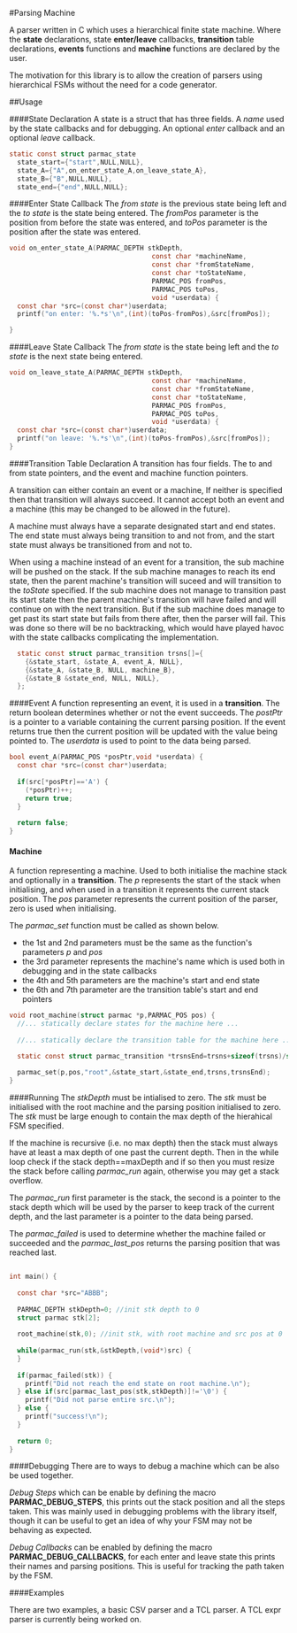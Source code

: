 #Parsing Machine

A parser written in C which uses a hierarchical finite state machine. Where the **state** declarations, state **enter/leave** callbacks, **transition** table declarations, **events** functions and **machine** functions are declared by the user.

The motivation for this library is to allow the creation of parsers using hierarchical FSMs without the need for a code generator.

##Usage

####State Declaration
A state is a struct that has three fields. A *name* used by the state callbacks and for debugging. An optional *enter* callback and an optional *leave* callback. 

```C
static const struct parmac_state 
  state_start={"start",NULL,NULL},
  state_A={"A",on_enter_state_A,on_leave_state_A},
  state_B={"B",NULL,NULL},
  state_end={"end",NULL,NULL};
```

####Enter State Callback
The *from state* is the previous state being left and the *to state* is the state being entered. The *fromPos* parameter is the position from before the state was entered, and *toPos* parameter is the position after the state was entered.

```C
void on_enter_state_A(PARMAC_DEPTH stkDepth,
                                    const char *machineName,
                                    const char *fromStateName,
                                    const char *toStateName,
                                    PARMAC_POS fromPos,
                                    PARMAC_POS toPos,
                                    void *userdata) {
  const char *src=(const char*)userdata;
  printf("on enter: '%.*s'\n",(int)(toPos-fromPos),&src[fromPos]);

}
```

####Leave State Callback
The *from state* is the state being left and the *to state* is the next state being entered. 

```C
void on_leave_state_A(PARMAC_DEPTH stkDepth,
                                    const char *machineName,
                                    const char *fromStateName,
                                    const char *toStateName,
                                    PARMAC_POS fromPos,
                                    PARMAC_POS toPos,
                                    void *userdata) {
  const char *src=(const char*)userdata;
  printf("on leave: '%.*s'\n",(int)(toPos-fromPos),&src[fromPos]);
}

```

####Transition Table Declaration
A transition has four fields. The to and from state pointers, and the event and machine function pointers.

A transition can either contain an event or a machine, If neither is specified then that transition will always succeed. It cannot accept both an event and a machine (this may be changed to be allowed in the future).

A machine must always have a separate designated start and end states. The end state must always being transition to and not from, and the start state must always be transitioned from and not to.

When using a machine instead of an event for a transition, the sub machine will be pushed on the stack. If the sub machine manages to reach its end state, then the parent machine's transition will suceed and will transition to the *toState* specified. If the sub machine does not manage to transition past its start state then the parent machine's transition will have failed and will continue on with the next transition. But if the sub machine does manage to get past its start state but fails from there after, then the parser will fail.
This was done so there will be no backtracking, which would have played havoc with the state callbacks complicating the implementation.


```C
  static const struct parmac_transition trsns[]={
    {&state_start, &state_A, event_A, NULL},
    {&state_A, &state_B, NULL, machine_B},
    {&state_B &state_end, NULL, NULL},
  };

```

####Event
A function representing an event, it is used in a **transition**. The return boolean determines whether or not the event succeeds. The *postPtr* is a pointer to a variable containing the current parsing position. If the event returns true then the current position will be updated with the value being pointed to. The *userdata* is used to point to the data being parsed.

```C
bool event_A(PARMAC_POS *posPtr,void *userdata) {
  const char *src=(const char*)userdata;
  
  if(src[*posPtr]=='A') {
    (*posPtr)++;
    return true;
  }
  
  return false;
}

```
#### Machine
A function representing a machine. Used to both initialise the machine stack and optionally in a **transition**. The *p* represents the start of the stack when initialising, and when used in a transition it represents the current stack position. The *pos* parameter represents the current position of the parser, zero is used when initialising.

The *parmac_set* function must be called as shown below.
* the 1st and 2nd parameters must be the same as the function's parameters *p* and *pos*
* the 3rd parameter represents the machine's name which is used both in debugging and in the state callbacks
* the 4th and 5th parameters are the machine's start and end state
* the 6th and 7th parameter are the transition table's start and end pointers

```C
void root_machine(struct parmac *p,PARMAC_POS pos) {
  //... statically declare states for the machine here ...
  
  //... statically declare the transition table for the machine here ...

  static const struct parmac_transition *trsnsEnd=trsns+sizeof(trsns)/sizeof(struct parmac_transition);
  
  parmac_set(p,pos,"root",&state_start,&state_end,trsns,trsnsEnd);
}
```

####Running
The *stkDepth* must be intialised to zero. The *stk* must be initialised with the root machine and the parsing position initialised to zero. The *stk* must be large enough to contain the max depth of the hierahical FSM specified.

If the machine is recursive (i.e. no max depth) then the stack must always have at least a max depth of one past the current depth. Then in the while loop check if the stack depth==maxDepth and if so then you must resize the stack before calling *parmac_run* again, otherwise you may get a stack overflow.

The *parmac_run* first parameter is the stack, the second is a pointer to the stack depth which will be used by the parser to keep track of the current depth, and the last parameter is a pointer to the data being parsed.

The *parmac_failed* is used to determine whether the machine failed or succeeded and the *parmac_last_pos* returns the parsing position that was reached last.

```C

int main() {
  
  const char *src="ABBB";
  
  PARMAC_DEPTH stkDepth=0; //init stk depth to 0
  struct parmac stk[2];
  
  root_machine(stk,0); //init stk, with root machine and src pos at 0
  
  while(parmac_run(stk,&stkDepth,(void*)src) {
  }
  
  if(parmac_failed(stk)) {
    printf("Did not reach the end state on root machine.\n");
  } else if(src[parmac_last_pos(stk,stkDepth)]!='\0') {
    printf("Did not parse entire src.\n");
  } else {
    printf("success!\n");
  }
  
  return 0;
}
```

####Debugging
There are to ways to debug a machine which can be also be used together. 

*Debug Steps* which can be enable by defining the macro **PARMAC_DEBUG_STEPS**, this prints out the stack position and all the steps taken. This was mainly used in debugging problems with the library itself, though it can be useful to get an idea of why your FSM may not be behaving as expected.

*Debug Callbacks* can be enabled by defining the macro **PARMAC_DEBUG_CALLBACKS**, for each enter and leave state this prints their names and parsing positions. This is useful for tracking the path taken by the FSM.


####Examples

There are two examples, a basic CSV parser and a TCL parser. A TCL expr parser is currently being worked on.
